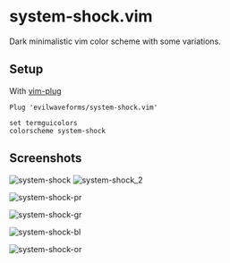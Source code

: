 # system-shock.vim

Dark minimalistic vim color scheme with some variations.

## Setup


With [vim-plug](https://github.com/junegunn/vim-plug)
```
Plug 'evilwaveforms/system-shock.vim'

set termguicolors
colorscheme system-shock
```



## Screenshots

![system-shock](https://user-images.githubusercontent.com/8681846/230439202-a2c72c42-d076-4ac9-a6fa-785cd9e5e692.png)
![system-shock_2](https://user-images.githubusercontent.com/8681846/230440653-b9f37c6e-7839-47fa-b8d0-52193a8b7123.png)

![system-shock-pr](https://user-images.githubusercontent.com/8681846/230439240-7acc5b3d-316b-452e-8904-5a9cda881865.png)

![system-shock-gr](https://user-images.githubusercontent.com/8681846/230439264-0b0cb38d-e851-42a8-992c-4f6158bfa089.png)

![system-shock-bl](https://user-images.githubusercontent.com/8681846/230439291-abc5f12c-93b6-4172-b2dd-1d103f4c0cc1.png)

![system-shock-or](https://user-images.githubusercontent.com/8681846/230439301-5d8e3037-9134-4ec8-b45e-980a5668ee4e.png)
